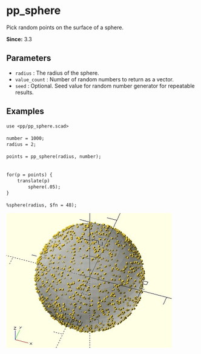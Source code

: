 # pp_sphere

Pick random points on the surface of a sphere.

**Since:** 3.3

## Parameters

- `radius` : The radius of the sphere.
- `value_count` : Number of random numbers to return as a vector.
- `seed` : Optional. Seed value for random number generator for repeatable results. 

## Examples

    use <pp/pp_sphere.scad>

    number = 1000;
    radius = 2;

    points = pp_sphere(radius, number);


    for(p = points) {
        translate(p)
            sphere(.05);
    }

    %sphere(radius, $fn = 48);

![rands_sphere](images/lib3x-pp_sphere-1.JPG)